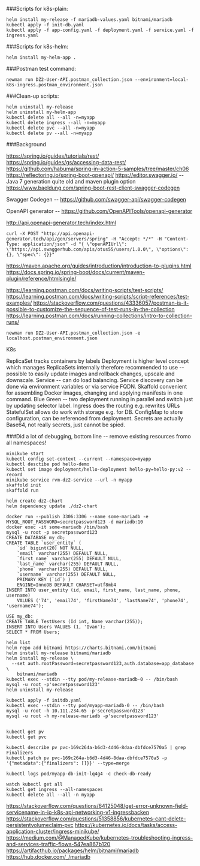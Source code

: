 ###Scripts for k8s-plain:
```
helm install my-release -f mariadb-values.yaml bitnami/mariadb
kubectl apply -f init-db.yaml
kubectl apply -f app-config.yaml -f deployment.yaml -f service.yaml -f  ingress.yaml
```

###Scripts for k8s-helm:
```
helm install my-helm-app .
```

###Postman test command:
```
newman run DZ2-User-API.postman_collection.json --environment=local-k8s-ingress.postman_environment.json
```

###Clean-up scripts:
```
helm uninstall my-release
helm uninstall my-helm-app
kubectl delete all --all -n=myapp
kubectl delete ingress --all -n=myapp
kubectl delete pvc --all -n=myapp
kubectl delete pv --all -n=myapp
```

###Background

https://spring.io/guides/tutorials/rest/
https://spring.io/guides/gs/accessing-data-rest/
https://github.com/habuma/spring-in-action-5-samples/tree/master/ch06
https://reflectoring.io/spring-boot-openapi/
https://editor.swagger.io/ -- Java 7 generation quite old
and maven plugin option
https://www.baeldung.com/spring-boot-rest-client-swagger-codegen

Swagger Codegen -- https://github.com/swagger-api/swagger-codegen

OpenAPI generator -- https://github.com/OpenAPITools/openapi-generator

http://api.openapi-generator.tech/index.html

```
curl -X POST "http://api.openapi-generator.tech/api/gen/servers/spring" -H "Accept: */*" -H "Content-Type: application/json" -d "{ \"openAPIUrl\": \"https://api.swaggerhub.com/apis/otus55/users/1.0.0\", \"options\": {}, \"spec\": {}}"
```

https://maven.apache.org/guides/introduction/introduction-to-plugins.html
https://docs.spring.io/spring-boot/docs/current/maven-plugin/reference/htmlsingle/

https://learning.postman.com/docs/writing-scripts/test-scripts/
https://learning.postman.com/docs/writing-scripts/script-references/test-examples/
https://stackoverflow.com/questions/43336057/postman-is-it-possible-to-customize-the-sequence-of-test-runs-in-the-collection
https://learning.postman.com/docs/running-collections/intro-to-collection-runs/

```
newman run DZ2-User-API.postman_collection.json -e localhost.postman_environment.json
```

K8s

ReplicaSet tracks containers by labels
Deployment is higher level concept which manages ReplicaSets internally therefore recommended to use -- possible to easily update images and rollback changes, upscale and downscale.
Service -- can do load balancing.
Service discovery can be done via environment variables or via service FQDN.
Skaffold convenient for assembling Docker images, changing and applying manifests in one command.
Blue Green -- two deployment running in parallel and switch just by updating selector label.
Ingress does the routing e.g. rewrites URLs
StatefulSet allows do work with storage e.g. for DB.
ConfigMap to store configuration, can be referenced from deployment.
Secrets are actually Base64, not really secrets, just cannot be spied.
 
###Did a lot of debugging, bottom line -- remove existing resources fromo all namespaces!

```
minikube start
kubectl config set-context --current --namespace=myapp
kubectl desctibe pod hello-demo
kubectl set image deployment/hello-deployment hello-py=hello-py:v2 --record
minikube service rvm-dz2-service --url -n myapp
skaffold init
skaffold run

helm create dz2-chart
helm dependency update ./dz2-chart

docker run --publish 3306:3306 --name some-mariadb -e MYSQL_ROOT_PASSWORD=secretpassword123 -d mariadb:10
docker exec -it some-mariadb /bin/bash
mysql -u root -p secretpassword123
CREATE DATABASE my_db;
CREATE TABLE `user_entity` (   
    `id` bigint(20) NOT NULL,   
    `email` varchar(255) DEFAULT NULL,   
    `first_name` varchar(255) DEFAULT NULL,   
    `last_name` varchar(255) DEFAULT NULL,   
    `phone` varchar(255) DEFAULT NULL,   
    `username` varchar(255) DEFAULT NULL,   
    PRIMARY KEY (`id`) ) 
    ENGINE=InnoDB DEFAULT CHARSET=utf8mb4
INSERT INTO user_entity (id, email, first_name, last_name, phone, username)
    VALUES ('74', 'email74', 'firstName74', 'lastName74', 'phone74', 'username74');

USE my_db:
CREATE TABLE TestUsers (Id int, Name varchar(255));
INSERT INTO Users VALUES (1, 'Ivan');
SELECT * FROM Users;

helm list
helm repo add bitnami https://charts.bitnami.com/bitnami
helm install my-release bitnami/mariadb
helm install my-release \
  --set auth.rootPassword=secretpassword123,auth.database=app_database \
    bitnami/mariadb
kubectl exec --stdin --tty pod/my-release-mariadb-0 -- /bin/bash
mysql -u root -p'secretpassword123'
helm uninstall my-release

kubectl apply -f initdb.yaml 
kubectl exec --stdin --tty pod/myapp-mariadb-0 -- /bin/bash
mysql -u root -h 10.111.234.65 -p'secretpassword123'
mysql -u root -h my-release-mariadb -p'secretpassword123'


kubectl get pv
kubectl get pvc

kubectl describe pv pvc-169c264a-b6d3-4d46-8daa-dbfdce7570a5 | grep Finalizers
kubectl patch pv pvc-169c264a-b6d3-4d46-8daa-dbfdce7570a5 -p '{"metadata":{"finalizers": []}}' --type=merge

kubectl logs pod/myapp-db-init-lq4g4 -c check-db-ready

watch kubectl get all
kubectl get ingress --all-namespaces
kubectl delete all --all -n myapp
```



https://stackoverflow.com/questions/64125048/get-error-unknown-field-servicename-in-io-k8s-api-networking-v1-ingressbacken
https://stackoverflow.com/questions/51358856/kubernetes-cant-delete-persistentvolumeclaim-pvc
https://kubernetes.io/docs/tasks/access-application-cluster/ingress-minikube/
https://medium.com/@ManagedKube/kubernetes-troubleshooting-ingress-and-services-traffic-flows-547ea867b120
https://artifacthub.io/packages/helm/bitnami/mariadb
https://hub.docker.com/_/mariadb